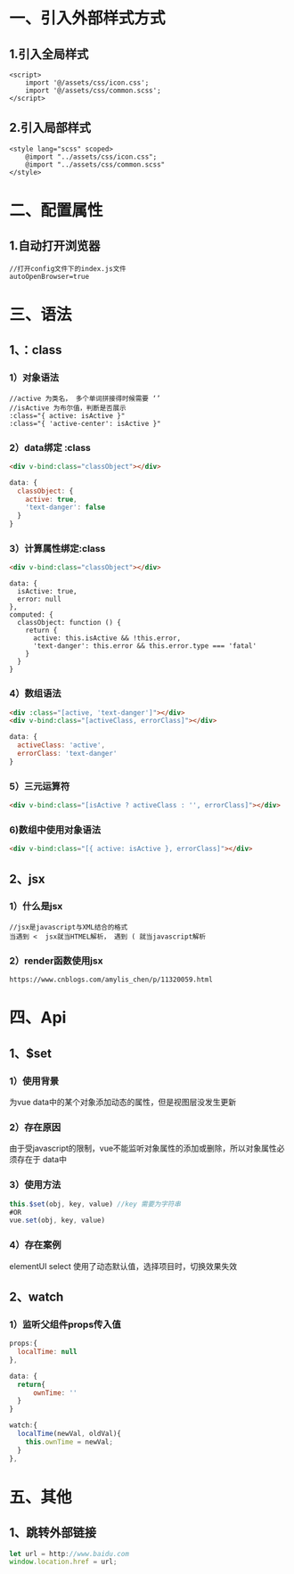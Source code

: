 # 一、引入外部样式方式

## 1.引入全局样式

```script
<script>
	import '@/assets/css/icon.css';
	import '@/assets/css/common.scss';
</script>
```

## 2.引入局部样式

```script
<style lang="scss" scoped>
	@import "../assets/css/icon.css";
	@import "../assets/css/common.scss"
</style>
```

# 二、配置属性

## 1.自动打开浏览器

```
//打开config文件下的index.js文件
autoOpenBrowser=true
```

# 三、语法

## 1、：class

### 1）对象语法

```
//active 为类名， 多个单词拼接得时候需要 ‘’
//isActive 为布尔值，判断是否展示
:class="{ active: isActive }"
:class="{ 'active-center': isActive }"
```

### 2）data绑定 :class

```html
<div v-bind:class="classObject"></div>
```

```js
data: {
  classObject: {
    active: true,
    'text-danger': false
  }
}
```

### 3）计算属性绑定:class

```html
<div v-bind:class="classObject"></div>
```

```
data: {
  isActive: true,
  error: null
},
computed: {
  classObject: function () {
    return {
      active: this.isActive && !this.error,
      'text-danger': this.error && this.error.type === 'fatal'
    }
  }
}
```

### 4）数组语法

```html
<div :class="[active, 'text-danger']"></div>
<div v-bind:class="[activeClass, errorClass]"></div>
```

```js
data: {
  activeClass: 'active',
  errorClass: 'text-danger'
}
```

### 5）三元运算符

```html
<div v-bind:class="[isActive ? activeClass : '', errorClass]"></div>
```

### 6)数组中使用对象语法

```html
<div v-bind:class="[{ active: isActive }, errorClass]"></div>
```

## 2、jsx

### 1）什么是jsx

```
//jsx是javascript与XML结合的格式
当遇到 <  jsx就当HTMEL解析， 遇到 ( 就当javascript解析
```

### 2）render函数使用jsx

```
https://www.cnblogs.com/amylis_chen/p/11320059.html
```



# 四、Api

## 1、$set

### 1）使用背景

为vue data中的某个对象添加动态的属性，但是视图层没发生更新

### 2）存在原因

由于受javascript的限制，vue不能监听对象属性的添加或删除，所以对象属性必须存在于 data中

### 3）使用方法

```js
this.$set(obj, key, value) //key 需要为字符串
#OR
vue.set(obj, key, value)
```

### 4）存在案例

elementUI select 使用了动态默认值，选择项目时，切换效果失效

## 2、watch

### 1）监听父组件props传入值

```js
props:{
  localTime: null
},

data: {
  return{
      ownTime: ''
  }
}

watch:{
  localTime(newVal, oldVal){
    this.ownTime = newVal;
  }
},
```

# 五、其他

## 1、跳转外部链接

```js
let url = http://www.baidu.com
window.location.href = url;
```

